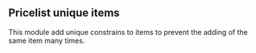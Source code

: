 Pricelist unique items
----------------------
This module add unique constrains to items to prevent the adding of the same item many times.




